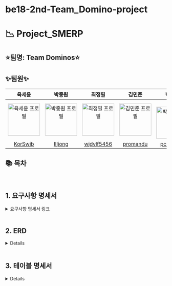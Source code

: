 # be18-2nd-Team_Domino-project

# 📉 Project_SMERP
## ⭐팀명: Team Dominos⭐

## ✨팀원✨
<table style="width:100%;">
  <thead>
    <tr align="center">
      <th>육세윤</th>
      <th>박종원</th>
      <th>최정필</th>
      <th>김민준</th>
      <th>박채연</th>
     </tr>
  </thead>
   <tbody>
    <tr align="center">
      <td>
       <img src="https://github.com/user-attachments/assets/71656f3f-172a-4e27-a88e-6b2b261c7423" height = "100px" width="100" alt="육세윤 프로필" />
      </td>
      <td>
       <img src="https://github.com/user-attachments/assets/2201edcb-bbbc-41f4-ab4d-08d4acce34db" height = "100px" width="100" alt="박종원 프로필" />
      </td>
      <td>
       <img src="https://github.com/user-attachments/assets/e2642af1-d3fe-49fe-a304-6dcad654577a" height = "100px" width="100" alt="최정필 프로필" />
      </td>
      <td>
       <img src="https://github.com/user-attachments/assets/b2131110-7c4f-4cd4-b298-dd647655b281" height = "100px" width="100" alt="김민준 프로필"/>
      </td>
      <td>
       <<img src="https://github.com/user-attachments/assets/39542beb-298c-4dae-b2e9-d59b2c1e8b0a" height = "100px" width="100" alt="박채연 프로필" />
      </td>
      </tr>
    <tr align="center">
      <td><a href="https://github.com/KorSwib" target="_blank">KorSwib</a></td>
      <td><a href="https://github.com/IIIjong" target="_blank">IIIjong</a></td>
      <td><a href="https://github.com/wjdvlf5456" target="_blank">wjdvlf5456</a></td>
     <td><a href="https://github.com/promandu" target="_blank">promandu</a></td>
      <td><a href="https://github.com/pcochoco" target="_blank">pcochoco</a></td>
    </tr>
    </tbody>
</table>
         
## 📚 목차

<br>

## <a id="requirements"></a>1. 요구사항 명세서

<details>
<summary>요구사항 명세서 링크</summary>
<div markdown="1">
 <a href="https://docs.google.com/spreadsheets/d/1atr55TXd0Bk1su-PHP-4pP_yuwYqgyo55p04q3iMQh0/edit?gid=726808703#gid=726808703">요구사항 명세서</a>
</div>
</details>
<br>

## <a id="requirements"></a>2. ERD
 <details>
<img width="4199" height="2042" alt="Domino_SMERP_ERD" src="https://github.com/user-attachments/assets/67e6a031-d88c-4ec8-a015-5e49f9fcbb5d" />
</div>
</details>
<br>

## <a id="requirements"></a>3. 테이블 명세서
<details>
 <a href="https://docs.google.com/spreadsheets/d/1atr55TXd0Bk1su-PHP-4pP_yuwYqgyo55p04q3iMQh0/edit?gid=421782869#gid=421782869">테이블 명세서</a>

</div>
</details>
<br>
